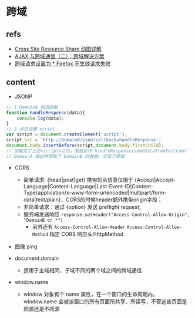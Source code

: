 # 跨域

## refs

- [Cross Site Resource Share 动图详解](https://dev.to/lydiahallie/cs-visualized-cors-5b8h)
- [AJAX 与跨域通信（二）：跨域解决方案](https://cloud.tencent.com/developer/article/1536496)
- [跨域请求设置为 * Firefox 不生效请求失败](https://www.jianshu.com/p/292b6d911a56)

## content

- JSONP

```js
// 1.DomainA 回调函数
function handleResponse(data){
    console.log(data);
}
// 2.动态创建 script 
var script = document.createElement('script');
script.src = 'http://DomainB/json?callback=handleResponse';
document.body.insertBefore(script,document.body.firstChild);
// 加载完了上述<script>之后，里面执行`handleResponse(someDataFromTestCom)`
// DomainA 就这样获取了 DomainB 的数据，实现了跨域
```

- CORS
  - 简单请求: {head|post|get} 携带的头信息仅限于 {Accept|Accept-Language|Content-Language|Last-Event-ID|Content-Type{application/x-www-form-urlencoded|multipart/form-data|text/plain}，CORS的时候header额外携带origin字段；
  - 非简单请求：通过 {option} 发送 preflight request;
  - 服务端发送响应 `response.setHeader("Access-Control-Allow-Origin", "DomainB or *")`
    - 另外还有 `Access-Control-Allow-Header` `Access-Control-Allow-Method` 指定 CORS 响应头/HttpMethod

- 图像 ping

- document.domain
  - 适用于主域相同、子域不同的两个域之间的跨域通信

- window.name
  - window 对象有个 name 属性，在一个窗口的生命周期内，window.name 会被该窗口的所有页面所共享、所读写，不管这些页面是同源还是不同源
